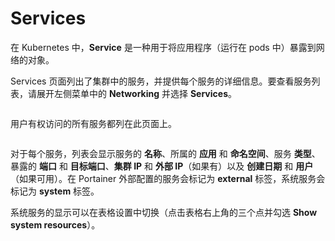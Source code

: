 # Services

在 Kubernetes 中，**Service** 是一种用于将应用程序（运行在 pods 中）暴露到网络的对象。

Services 页面列出了集群中的服务，并提供每个服务的详细信息。要查看服务列表，请展开左侧菜单中的 **Networking** 并选择 **Services**。

<figure><img src="../..//assets/2.20-kubernetes-networking-services.gif" alt=""><figcaption></figcaption></figure>

用户有权访问的所有服务都列在此页面上。

<figure><img src="../..//assets/2.20-kubernetes-networking-services-list.png" alt=""><figcaption></figcaption></figure>

对于每个服务，列表会显示服务的 **名称**、所属的 **应用** 和 **命名空间**、服务 **类型**、暴露的 **端口** 和 **目标端口**、**集群 IP** 和 **外部 IP**（如果有）以及 **创建日期** 和 **用户**（如果可用）。在 Portainer 外部配置的服务会标记为 **external** 标签，系统服务会标记为 **system** 标签。

系统服务的显示可以在表格设置中切换（点击表格右上角的三个点并勾选 **Show system resources**）。
